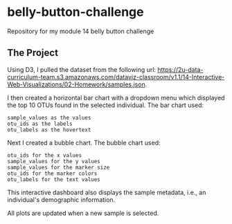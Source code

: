 # belly-button-challenge
Repository for my module 14 belly button challenge

## The Project

Using D3, I pulled the dataset from the following url: https://2u-data-curriculum-team.s3.amazonaws.com/dataviz-classroom/v1.1/14-Interactive-Web-Visualizations/02-Homework/samples.json.

I then created a horizontal bar chart with a dropdown menu which displayed the top 10 OTUs found in the selected individual. The bar chart used:

    sample_values as the values
    otu_ids as the labels
    otu_labels as the hovertext

Next I created a bubble chart. The bubble chart used:

    otu_ids for the x values
    sample_values for the y values
    sample_values for the marker size
    otu_ids for the marker colors
    otu_labels for the text values

This interactive dashboard also displays the sample metadata, i.e., an individual's demographic information.

All plots are updated when a new sample is selected.

